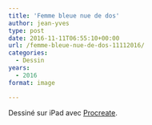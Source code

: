 ```yaml
---
title: 'Femme bleue nue de dos'
author: jean-yves
type: post
date: 2016-11-11T06:55:10+00:00
url: /femme-bleue-nue-de-dos-11112016/
categories:
  - Dessin
years:
  - 2016
format: image

---
```

Dessiné sur iPad avec [Procreate](https://procreate.com/).
